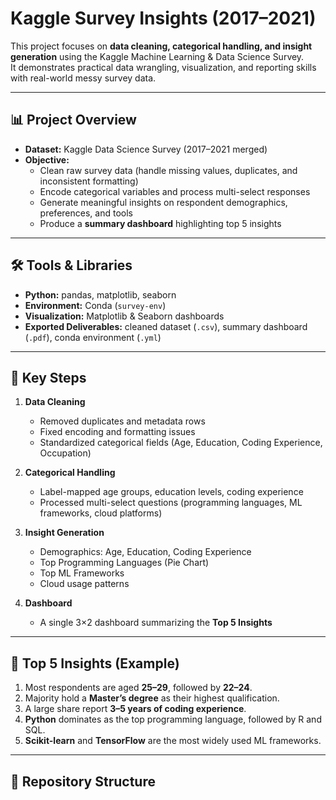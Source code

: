 # Kaggle Survey Insights (2017–2021)

This project focuses on **data cleaning, categorical handling, and insight generation** using the Kaggle Machine Learning & Data Science Survey.  
It demonstrates practical data wrangling, visualization, and reporting skills with real-world messy survey data.

---

## 📊 Project Overview
- **Dataset:** Kaggle Data Science Survey (2017–2021 merged)
- **Objective:**  
  - Clean raw survey data (handle missing values, duplicates, and inconsistent formatting)  
  - Encode categorical variables and process multi-select responses  
  - Generate meaningful insights on respondent demographics, preferences, and tools  
  - Produce a **summary dashboard** highlighting top 5 insights  

---

## 🛠 Tools & Libraries
- **Python:** pandas, matplotlib, seaborn  
- **Environment:** Conda (`survey-env`)  
- **Visualization:** Matplotlib & Seaborn dashboards  
- **Exported Deliverables:** cleaned dataset (`.csv`), summary dashboard (`.pdf`), conda environment (`.yml`)

---

## 🔑 Key Steps
1. **Data Cleaning**
   - Removed duplicates and metadata rows  
   - Fixed encoding and formatting issues  
   - Standardized categorical fields (Age, Education, Coding Experience, Occupation)  

2. **Categorical Handling**
   - Label-mapped age groups, education levels, coding experience  
   - Processed multi-select questions (programming languages, ML frameworks, cloud platforms)  

3. **Insight Generation**
   - Demographics: Age, Education, Coding Experience  
   - Top Programming Languages (Pie Chart)  
   - Top ML Frameworks  
   - Cloud usage patterns  

4. **Dashboard**
   - A single 3×2 dashboard summarizing the **Top 5 Insights**  

---

## 📌 Top 5 Insights (Example)
1. Most respondents are aged **25–29**, followed by **22–24**.  
2. Majority hold a **Master’s degree** as their highest qualification.  
3. A large share report **3–5 years of coding experience**.  
4. **Python** dominates as the top programming language, followed by R and SQL.  
5. **Scikit-learn** and **TensorFlow** are the most widely used ML frameworks.  

---

## 📂 Repository Structure
